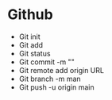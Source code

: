 # Github

- Git init
- Git add
- Git status
- Git commit -m ""
- Git remote add origin URL
- Git branch -m man 
- Git push -u origin main 
